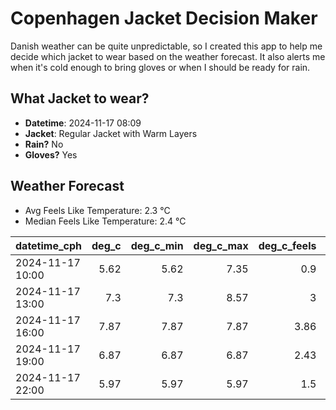 
# Copenhagen Jacket Decision Maker

Danish weather can be quite unpredictable, so I created this app to help me decide which jacket to wear based on the weather forecast. 
It also alerts me when it's cold enough to bring gloves or when I should be ready for rain.

## What Jacket to wear?

- **Datetime**: 2024-11-17 08:09
- **Jacket**: Regular Jacket with Warm Layers
- **Rain?** No
- **Gloves?** Yes

## Weather Forecast
- Avg Feels Like Temperature: 2.3 °C
- Median Feels Like Temperature: 2.4 °C

| datetime_cph     |   deg_c |   deg_c_min |   deg_c_max |   deg_c_feels | weather   | wind   | rain   |
|:-----------------|--------:|------------:|------------:|--------------:|:----------|:-------|:-------|
| 2024-11-17 10:00 |    5.62 |        5.62 |        7.35 |          0.9  | Clouds    | High   | None   |
| 2024-11-17 13:00 |    7.3  |        7.3  |        8.57 |          3    | Clouds    | High   | None   |
| 2024-11-17 16:00 |    7.87 |        7.87 |        7.87 |          3.86 | Clouds    | High   | None   |
| 2024-11-17 19:00 |    6.87 |        6.87 |        6.87 |          2.43 | Clouds    | High   | None   |
| 2024-11-17 22:00 |    5.97 |        5.97 |        5.97 |          1.5  | Clear     | High   | None   |
        